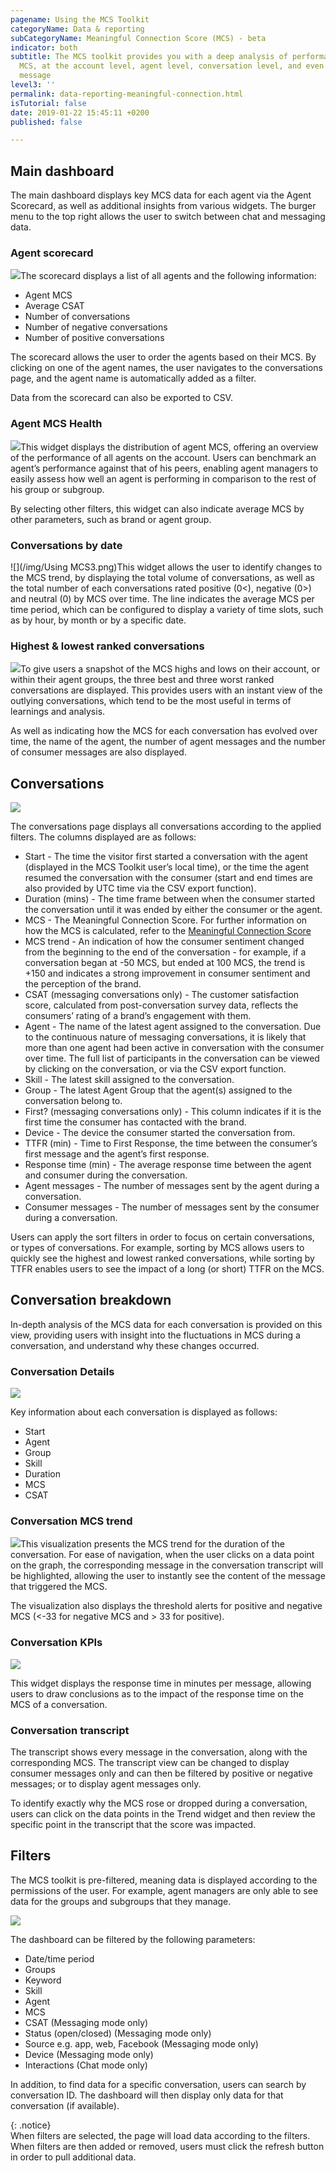 ```yaml
---
pagename: Using the MCS Toolkit
categoryName: Data & reporting
subCategoryName: Meaningful Connection Score (MCS) - beta
indicator: both
subtitle: The MCS toolkit provides you with a deep analysis of performance using the
  MCS, at the account level, agent level, conversation level, and even message by
  message
level3: ''
permalink: data-reporting-meaningful-connection.html
isTutorial: false
date: 2019-01-22 15:45:11 +0200
published: false

---
```

## **Main dashboard**

The main dashboard displays key MCS data for each agent via the Agent Scorecard, as well as additional insights from various widgets. The burger menu to the top right allows the user to switch between chat and messaging data.

### **Agent scorecard**

![](/img/usingMSC1.png)The scorecard displays a list of all agents and the following information:

* Agent MCS
* Average CSAT
* Number of conversations
* Number of negative conversations
* Number of positive conversations

The scorecard allows the user to order the agents based on their MCS. By clicking on one of the agent names, the user navigates to the conversations page, and the agent name is automatically added as a filter.

Data from the scorecard can also be exported to CSV.

### **Agent MCS Health**

![](/img/usingMCS2.png)This widget displays the distribution of agent MCS, offering an overview of the performance of all agents on the account. Users can benchmark an agent’s performance against that of his peers, enabling agent managers to easily assess how well an agent is performing in comparison to the rest of his group or subgroup.

By selecting other filters, this widget can also indicate average MCS by other parameters, such as brand or agent group.

### **Conversations by date**

![](/img/Using MCS3.png)This widget allows the user to identify changes to the MCS trend, by displaying the total volume of conversations, as well as the total number of each conversations rated positive (0<), negative (0>) and neutral (0) by MCS over time. The line indicates the average MCS per time period, which can be configured to display a variety of time slots, such as by hour, by month or by a specific date.

### **Highest & lowest ranked conversations**

![](/img/usingMCS4.png)To give users a snapshot of the MCS highs and lows on their account, or within their agent groups, the three best and three worst ranked conversations are displayed. This provides users with an instant view of the outlying conversations, which tend to be the most useful in terms of learnings and analysis.

As well as indicating how the MCS for each conversation has evolved over time, the name of the agent, the number of agent messages and the number of consumer messages are also displayed.

## **Conversations**

![](/img/usingmcs5.png)

The conversations page displays all conversations according to the applied filters. The columns displayed are as follows:

* Start - The time the visitor first started a conversation with the agent (displayed in the MCS Toolkit user’s local time), or the time the agent resumed the conversation with the consumer (start and end times are also provided by UTC time via the CSV export function).
* Duration (mins) - The time frame between when the consumer started the conversation until it was ended by either the consumer or the agent.
* MCS - The Meaningful Connection Score. For further information on how the MCS is calculated, refer to the [Meaningful Connection Score]()
* MCS trend - An indication of how the consumer sentiment changed from the beginning to the end of the conversation - for example, if a conversation began at -50 MCS, but ended at 100 MCS, the trend is +150 and indicates a strong improvement in consumer sentiment and the perception of the brand.
* CSAT (messaging conversations only) - The customer satisfaction score, calculated from post-conversation survey data, reflects the consumers’ rating of a brand’s engagement with them.
* Agent - The name of the latest agent assigned to the conversation. Due to the continuous nature of messaging conversations, it is likely that more than one agent had been active in conversation with the consumer over time. The full list of participants in the conversation can be viewed by clicking on the conversation, or via the CSV export function.
* Skill - The latest skill assigned to the conversation.
* Group - The latest Agent Group that the agent(s) assigned to the conversation belong to.
* First? (messaging conversations only) - This column indicates if it is the first time the consumer has contacted with the brand.
* Device - The device the consumer started the conversation from.
* TTFR (min) - Time to First Response, the time between the consumer’s first message and the agent’s first response.
* Response time (min) - The average response time between the agent and consumer during the conversation.
* Agent messages - The number of messages sent by the agent during a conversation.
* Consumer messages - The number of messages sent by the consumer during a conversation.

Users can apply the sort filters in order to focus on certain conversations, or types of conversations. For example, sorting by MCS allows users to quickly see the highest and lowest ranked conversations, while sorting by TTFR enables users to see the impact of a long (or short) TTFR on the MCS.

## **Conversation breakdown**

In-depth analysis of the MCS data for each conversation is provided on this view, providing users with insight into the fluctuations in MCS during a conversation, and understand why these changes occurred.

### **Conversation Details**

![](/img/usingmcs6.png)

Key information about each conversation is displayed as follows:

* Start
* Agent
* Group
* Skill
* Duration
* MCS
* CSAT

### **Conversation MCS trend**

![](/img/usingMCS7.png)This visualization presents the MCS trend for the duration of the conversation. For ease of navigation, when the user clicks on a data point on the graph, the corresponding message in the conversation transcript will be highlighted, allowing the user to instantly see the content of the message that triggered the MCS.

The visualization also displays the threshold alerts for positive and negative MCS (<-33 for negative MCS and > 33 for positive).

### **Conversation KPIs**

![](/img/UsingMCS8.png)

This widget displays the response time in minutes per message, allowing users to draw conclusions as to the impact of the response time on the MCS of a conversation.

### **Conversation transcript**

The transcript shows every message in the conversation, along with the corresponding MCS. The transcript view can be changed to display consumer messages only and can then be filtered by positive or negative messages; or to display agent messages only.

To identify exactly why the MCS rose or dropped during a conversation, users can click on the data points in the Trend widget and then review the specific point in the transcript that the score was impacted.

## **Filters**

The MCS toolkit is pre-filtered, meaning data is displayed according to the permissions of the user. For example, agent managers are only able to see data for the groups and subgroups that they manage.

![](/img/UsingMCS9.png)

The dashboard can be filtered by the following parameters:

* Date/time period
* Groups
* Keyword
* Skill
* Agent
* MCS
* CSAT (Messaging mode only)
* Status (open/closed) (Messaging mode only)
* Source e.g. app, web, Facebook (Messaging mode only)
* Device (Messaging mode only)
* Interactions (Chat mode only)

In addition, to find data for a specific conversation, users can search by conversation ID. The dashboard will then display only data for that conversation (if available).

{: .notice}  
When filters are selected, the page will load data according to the filters. When filters are then added or removed, users must click the refresh button in order to pull additional data.